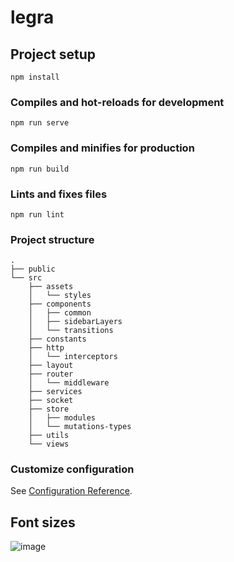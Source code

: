 # legra

## Project setup
```
npm install
```

### Compiles and hot-reloads for development
```
npm run serve
```

### Compiles and minifies for production
```
npm run build
```

### Lints and fixes files
```
npm run lint
```

### Project structure
```
.
├── public
└── src
    ├── assets
    │   └── styles
    ├── components
    │   ├── common
    │   ├── sidebarLayers
    │   └── transitions
    ├── constants
    ├── http
    │   └── interceptors
    ├── layout
    ├── router
    │   └── middleware
    ├── services
    ├── socket
    ├── store
    │   ├── modules
    │   └── mutations-types
    ├── utils
    └── views
```

### Customize configuration
See [Configuration Reference](https://cli.vuejs.org/config/).

## Font sizes
![image](https://user-images.githubusercontent.com/101558236/213991723-f53f0d6f-7e1c-4411-8412-0ab4bd383a23.png)
